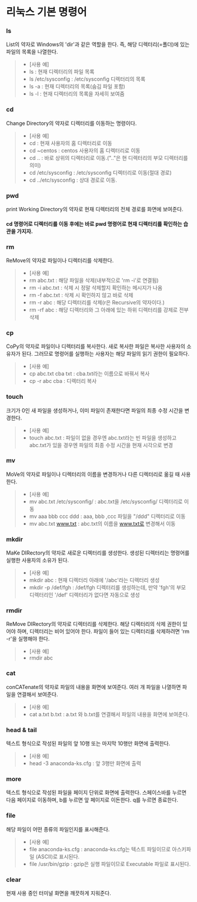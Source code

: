 # 리눅스 기본 명령어

### ls
List의 약자로 Windows의 'dir'과 같은 역할을 한다. 즉, 해당 디렉터리(=폴더)에 있는 파일의 목록을 나열한다.

> - [사용 예]
> - ls : 현재 디렉터리의 파일 목록
> - ls /etc/sysconfig : /etc/sysconfig 디렉터리의 목록
> - ls -a : 현재 디렉터리의 목록(숨김 파일 포함)
> - ls -l : 현재 디렉터리의 목록을 자세히 보여줌

### cd
Change Directory의 약자로 디렉터리를 이동하는 명령이다.

> - [사용 예]
> - cd : 현재 사용자의 홈 디렉터리로 이동
> - cd ~centos : centos 사용자의 홈 디렉터리로 이동
> - cd .. : 바로 상위의 디렉터리로 이동.(".."은 현 디렉터리의 부모 디렉터리를 의미)
> - cd /etc/sysconfig : /etc/sysconfig 디렉터리로 이동(절대 경로)
> - cd ../etc/sysconfig : 상대 경로로 이동.

### pwd
print Working Directory의 약자로 현재 디렉터리의 전체 경로를 화면에 보여준다.
#### cd 명령어로 디렉터리를 이동 후에는 바로  pwd 명령어로 현재 디렉터리를 확인하는 습관을 가지자.

### rm
ReMove의 약자로 파일이나 디렉터리를 삭제한다.

> - [사용 예]
> - rm abc.txt : 해당 파일을 삭제(내부적으로 'rm -i'로 연결됨)
> - rm -i abc.txt : 삭제 시 정말 삭제할지 확인하는 메시지가 나옴
> - rm -f abc.txt : 삭제 시 확인하지 않고 바로 삭제
> - rm -r abc : 해당 디렉터리를 삭제(r은 Recursive의 약자이다.)
> - rm -rf abc : 해당 디렉터리와 그 아래에 있는 하위 디렉터리를 강제로 전부 삭제

### cp
CoPy의 약자로 파일이나 디렉터리를 복사한다. 새로 복사한 파일은 복사한 사용자의 소유자가 된다. 그러므로 명령어를 실행하는 사용자는 해당 파일의 읽기 권한이 필요하다.

> - [사용 예]
> - cp abc.txt cba txt : cba.txt라는 이름으로 바꿔서 복사
> - cp -r abc cba : 디렉터리 복사

### touch
크기가 0인 새 파일을 생성하거나, 이미 파일이 존재한다면 파일의 최종 수정 시간을 변경한다.

> - [사용 예]
> - touch abc.txt : 파일이 없을 경우엔 abc.txt라는 빈 파일을 생성하고 abc.txt가 있을 경우엔 파일의 최종 수정 시간을 현재 시각으로 변경

### mv
MoVe의 약자로 파일이나 디렉터리의 이름을 변경하거나 다른 디렉터리로 옮길 때 사용한다.

> - [사용 예]
> - mv abc.txt /etc/sysconfig/ : abc.txt을 /etc/sysconfig/ 디렉터리로 이동
> - mv aaa bbb ccc ddd : aaa, bbb ,ccc 파일을 "/ddd" 디렉터리로 이동
> - mv abc.txt www.txt : abc.txt의 이름을 www.txt로 변경해서 이동

### mkdir
MaKe DIRectory의 약자로 새로운 디렉터리를 생성한다. 생성된 디렉터리는 명령어를 실행한 사용자의 소유가 된다.

> - [사용 예]
> - mkdir abc : 현재 디렉터리 아래에 '/abc'라는 디렉터리 생성
> - mkdir -p /def/fgh : /def/fgh 디렉터리를 생성하는데, 만약 'fgh'의 부모 디렉터리인 '/def' 디렉터리가 없다면 자동으로 생성

### rmdir 
ReMove DIRectory의 약자로 디렉터리를 삭제한다. 해당 디렉터리의 삭제 권한이 있어야 하며, 디렉터리는 비어 있어야 한다. 파일이 들어 있는 디렉터리를 삭제하려면 'rm -r'을 실행해야 한다.
> - [사용 예]
> - rmdir abc

### cat
conCATenate의 약자로 파일의 내용을 화면에 보여준다. 여러 개 파일을 나열하면 파일을 연결해서 보여준다.
> - [사용 예]
> - cat a.txt b.txt : a.txt 와 b.txt를 연결해서 파일의 내용을 화면에 보여준다.

### head & tail
텍스트 형식으로 작성된 파일의 앞 10행 또는 마지막 10행만 화면에 출력한다.
> - [사용 예]
> - head -3 anaconda-ks.cfg : 앞 3행만 화면에 출력

### more
텍스트 형식으로 작성된 파일을 페이지 단위로 화면에 출력한다. 스페이스바를 누르면 다음 페이지로 이동하며, b를 누르면 앞 페이지로 이돈한다. q를 누르면 종료한다.

### file
해당 파일이 어떤 종류의 파일인지를 표시해준다.

> - [사용 예]
> - file anaconda-ks.cfg : anaconda-ks.cfg는 텍스트 파일이므로 아스키파일 (ASCII)로 표시된다.
> - file /usr/bin/gzip : gzip은 실행 파일이므로 Executable 파일로 표시된다.

### clear
현재 사용 중인 터미널 화면을 깨끗하게 지워준다.



